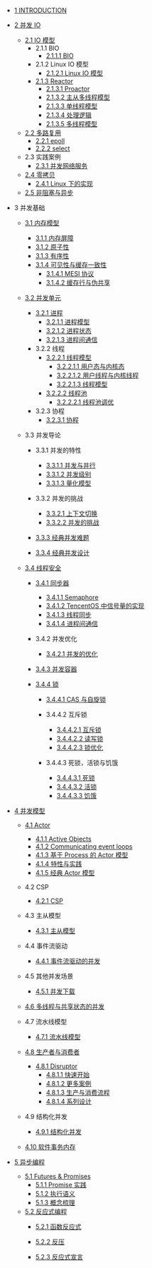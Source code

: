   - [1 INTRODUCTION](/INTRODUCTION.md)
  - [2 并发 IO](/并发%20IO/README.md)
    - [2.1 IO 模型](/并发%20IO/IO%20模型/README.md)
      - 2.1.1 BIO
        - [2.1.1.1 BIO](/并发%20IO/IO%20模型/BIO/BIO.md)
      - 2.1.2 Linux IO 模型
        - [2.1.2.1 Linux IO 模型](/并发%20IO/IO%20模型/Linux%20IO%20模型/Linux%20IO%20模型.md)
      - [2.1.3 Reactor](/并发%20IO/IO%20模型/Reactor/README.md)
        - [2.1.3.1 Proactor](/并发%20IO/IO%20模型/Reactor/Proactor.md)
        - [2.1.3.2 主从多线程模型](/并发%20IO/IO%20模型/Reactor/主从多线程模型.md)
        - [2.1.3.3 单线程模型](/并发%20IO/IO%20模型/Reactor/单线程模型.md)
        - [2.1.3.4 处理逻辑](/并发%20IO/IO%20模型/Reactor/处理逻辑.md)
        - [2.1.3.5 多线程模型](/并发%20IO/IO%20模型/Reactor/多线程模型.md)
    - [2.2 多路复用](/并发%20IO/多路复用/README.md)
      - [2.2.1 epoll](/并发%20IO/多路复用/epoll.md)
      - [2.2.2 select](/并发%20IO/多路复用/select.md)
    - 2.3 实践案例
      - [2.3.1 并发网络服务](/并发%20IO/实践案例/并发网络服务.md)
    - [2.4 零拷贝](/并发%20IO/零拷贝/README.md)
      - [2.4.1 Linux 下的实现](/并发%20IO/零拷贝/Linux%20下的实现.md)
    - [2.5 非阻塞与异步](/并发%20IO/非阻塞与异步.md)
  - 3 并发基础
    - [3.1 内存模型](/并发基础/内存模型/README.md)
      - [3.1.1 内存屏障](/并发基础/内存模型/内存屏障.md)
      - [3.1.2 原子性](/并发基础/内存模型/原子性.md)
      - [3.1.3 有序性](/并发基础/内存模型/有序性.md)
      - [3.1.4 可见性与缓存一致性](/并发基础/内存模型/可见性与缓存一致性/README.md)
        - [3.1.4.1 MESI 协议](/并发基础/内存模型/可见性与缓存一致性/MESI%20协议.md)
        - [3.1.4.2 缓存行与伪共享](/并发基础/内存模型/可见性与缓存一致性/缓存行与伪共享.md)
    - [3.2 并发单元](/并发基础/并发单元/README.md)
      - [3.2.1 进程](/并发基础/并发单元/进程/README.md)
        - [3.2.1.1 进程模型](/并发基础/并发单元/进程/进程模型.md)
        - [3.2.1.2 进程状态](/并发基础/并发单元/进程/进程状态.md)
        - [3.2.1.3 进程间通信](/并发基础/并发单元/进程/进程间通信.md)
      - 3.2.2 线程
        - [3.2.2.1 线程模型](/并发基础/并发单元/线程/线程模型/README.md)
          - [3.2.2.1.1 用户态与内核态](/并发基础/并发单元/线程/线程模型/用户态与内核态.md)
          - [3.2.2.1.2 用户线程与内核线程](/并发基础/并发单元/线程/线程模型/用户线程与内核线程.md)
          - [3.2.2.1.3 线程模型](/并发基础/并发单元/线程/线程模型/线程模型.md)
        - [3.2.2.2 线程池](/并发基础/并发单元/线程/线程池/README.md)
          - [3.2.2.2.1 线程池调优](/并发基础/并发单元/线程/线程池/线程池调优.md)
      - 3.2.3 协程
        - [3.2.3.1 协程](/并发基础/并发单元/协程/协程.md)
    - 3.3 并发导论
      - 3.3.1 并发的特性
        - [3.3.1.1 并发与并行](/并发基础/并发导论/并发的特性/并发与并行.md)
        - [3.3.1.2 并发级别](/并发基础/并发导论/并发的特性/并发级别.md)
        - [3.3.1.3 量化模型](/并发基础/并发导论/并发的特性/量化模型.md)
      - 3.3.2 并发的挑战
        - [3.3.2.1 上下文切换](/并发基础/并发导论/并发的挑战/上下文切换.md)
        - [3.3.2.2 并发的挑战](/并发基础/并发导论/并发的挑战/并发的挑战.md)
      - [3.3.3 经典并发难题](/并发基础/并发导论/经典并发难题/README.md)
        
      - [3.3.4 经典并发设计](/并发基础/并发导论/经典并发设计/README.md)
        
    - [3.4 线程安全](/并发基础/线程安全/README.md)
      - [3.4.1 同步器](/并发基础/线程安全/同步器/README.md)
        - [3.4.1.1 Semaphore](/并发基础/线程安全/同步器/Semaphore.md)
        - [3.4.1.2 TencentOS 中信号量的实现](/并发基础/线程安全/同步器/TencentOS%20中信号量的实现.md)
        - [3.4.1.3 线程同步](/并发基础/线程安全/同步器/线程同步.md)
        - [3.4.1.4 进程间通信](/并发基础/线程安全/同步器/进程间通信.md)
      - 3.4.2 并发优化
        - [3.4.2.1 并发的优化](/并发基础/线程安全/并发优化/并发的优化.md)
      - [3.4.3 并发容器](/并发基础/线程安全/并发容器/README.md)
        
      - [3.4.4 锁](/并发基础/线程安全/锁/README.md)
        - [3.4.4.1 CAS 与自旋锁](/并发基础/线程安全/锁/CAS%20与自旋锁/README.md)
          
        - 3.4.4.2 互斥锁
          - [3.4.4.2.1 互斥锁](/并发基础/线程安全/锁/互斥锁/互斥锁.md)
          - [3.4.4.2.2 读写锁](/并发基础/线程安全/锁/互斥锁/读写锁.md)
          - [3.4.4.2.3 锁优化](/并发基础/线程安全/锁/互斥锁/锁优化.md)
        - 3.4.4.3 死锁，活锁与饥饿
          - [3.4.4.3.1 死锁](/并发基础/线程安全/锁/死锁，活锁与饥饿/死锁.md)
          - [3.4.4.3.2 活锁](/并发基础/线程安全/锁/死锁，活锁与饥饿/活锁.md)
          - [3.4.4.3.3 饥饿](/并发基础/线程安全/锁/死锁，活锁与饥饿/饥饿.md)
  - [4 并发模型](/并发模型/README.md)
    - [4.1 Actor](/并发模型/Actor/README.md)
      - [4.1.1 Active Objects](/并发模型/Actor/Active%20Objects.md)
      - [4.1.2 Communicating event loops](/并发模型/Actor/Communicating%20event-loops.md)
      - [4.1.3 基于 Process 的 Actor 模型](/并发模型/Actor/基于%20Process%20的%20Actor%20模型.md)
      - [4.1.4 特性与实践](/并发模型/Actor/特性与实践.md)
      - [4.1.5 经典 Actor 模型](/并发模型/Actor/经典%20Actor%20模型.md)
    - 4.2 CSP
      - [4.2.1 CSP](/并发模型/CSP/CSP.md)
    - 4.3 主从模型
      - [4.3.1 主从模型](/并发模型/主从模型/主从模型.md)
    - 4.4 事件流驱动
      - [4.4.1 事件流驱动的并发](/并发模型/事件流驱动/事件流驱动的并发.md)
    - 4.5 其他并发场景
      - [4.5.1 并发下载](/并发模型/其他并发场景/并发下载.md)
    - [4.6 多线程与共享状态的并发](/并发模型/多线程与共享状态的并发/README.md)
      
    - 4.7 流水线模型
      - [4.7.1 流水线模型](/并发模型/流水线模型/流水线模型.md)
    - [4.8 生产者与消费者](/并发模型/生产者与消费者/README.md)
      - [4.8.1 Disruptor](/并发模型/生产者与消费者/Disruptor/README.md)
        - [4.8.1.1 快速开始](/并发模型/生产者与消费者/Disruptor/快速开始.md)
        - [4.8.1.2 更多案例](/并发模型/生产者与消费者/Disruptor/更多案例.md)
        - [4.8.1.3 生产与消费流程](/并发模型/生产者与消费者/Disruptor/生产与消费流程.md)
        - [4.8.1.4 系列设计](/并发模型/生产者与消费者/Disruptor/系列设计.md)
    - 4.9 结构化并发
      - [4.9.1 结构化并发](/并发模型/结构化并发/结构化并发.md)
    - [4.10 软件事务内存](/并发模型/软件事务内存/README.md)
      
  - [5 异步编程](/异步编程/README.md)
    - [5.1 Futures & Promises](/异步编程/Futures%20&%20Promises/README.md)
      - [5.1.1 Promise 实践](/异步编程/Futures%20&%20Promises/Promise%20实践.md)
      - [5.1.2 执行语义](/异步编程/Futures%20&%20Promises/执行语义.md)
      - [5.1.3 概念梳理](/异步编程/Futures%20&%20Promises/概念梳理.md)
    - [5.2 反应式编程](/异步编程/反应式编程/README.md)
      - [5.2.1 函数反应式](/异步编程/反应式编程/函数反应式/README.md)
        
      - [5.2.2 反压](/异步编程/反应式编程/反压.md)
      - [5.2.3 反应式宣言](/异步编程/反应式编程/反应式宣言.md)